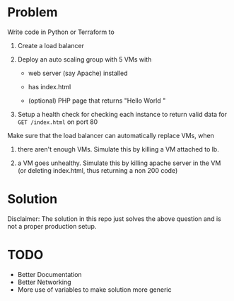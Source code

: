 # Problem
Write code in Python or Terraform to


1. Create a load balancer

2. Deploy an auto scaling group with 5 VMs with

    - web server (say Apache) installed

    - has index.html

    - (optional) PHP page that returns "Hello World <hostname>"

3. Setup a health check for checking each instance to return valid data for ```GET /index.html``` on port 80


Make sure that the load balancer can automatically replace VMs, when


1. there aren't enough VMs. Simulate this by killing a VM attached to lb.

2. a VM goes unhealthy. Simulate this by killing apache server in the VM (or deleting index.html, thus returning a non 200 code)


# Solution

Disclaimer: The solution in this repo just solves the above question and is not a proper production setup.

# TODO
* Better Documentation
* Better Networking
* More use of variables to make solution more generic
